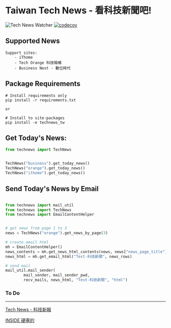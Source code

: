 # Taiwan Tech News - 看科技新聞吧!

![Tech News Watcher](https://github.com/WisChang005/technews_tw/workflows/Tech%20News%20Watcher/badge.svg)
[![codecov](https://codecov.io/gh/WisChang005/technews_tw/branch/master/graph/badge.svg)](https://codecov.io/gh/WisChang005/technews_tw)


## Supported News
```
Support sites:
    - iThome
    - Tech Orange 科技報橘
    - Business Next - 數位時代
```

## Package Requirements
```
# Install requirements only
pip install -r requirements.txt

or

# Install to site-packages
pip install -e technews_tw
```

## Get Today's News:
```python
from technews import TechNews


TechNews("business").get_today_news()
TechNews("orange").get_today_news()
TechNews("ithome").get_today_news()
```

## Send Today's News by Email
```python

from technews import mail_util
from technews import TechNews
from technews import EmailContentHelper


# get news from page 1 to 3
news = TechNews("orange").get_news_by_page(3)

# create email html 
mh = EmailContentHelper()
news_contents = mh.get_news_html_contents(news, news["news_page_title"])
news_html = mh.get_email_html("Test-科技新聞", news_rows)

# send mail
mail_util.mail_sender(
        mail_sender, mail_sender_pwd,
        recv_mails, news_html, "Test-科技新聞", "html")
```


### To Do
------------
[Tech News - 科技新報](https://technews.tw/)

[INSIDE 硬塞的](https://www.inside.com.tw/)

